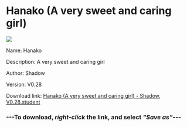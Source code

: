 # Hanako (A very sweet and caring girl)

<img src = "https://raw.githubusercontent.com/Arbiter1223/Koukou-Gurashi-Custom-Students/master/Students/Files/Hanako%20(A%20very%20sweet%20and%20caring%20girl).png">

Name: Hanako

Description: A very sweet and caring girl

Author: Shadow

Version: V0.28

Download link: <a href="https://raw.githubusercontent.com/Arbiter1223/Koukou-Gurashi-Custom-Students/master/Students/Files/Hanako%20(A%20very%20sweet%20and%20caring%20girl)%20-%20Shadow%2C%20V0.28.student">Hanako (A very sweet and caring girl) - Shadow, V0.28.student</a>

### ---**To download, _right-click_ the link, and select _"Save as"_**---

